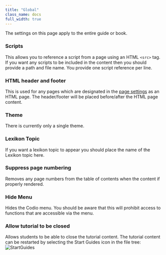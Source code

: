 ```yaml
---
title: "Global"
class_name: docs
full_width: true
---
```


The settings on this page apply to the entire guide or book.

### Scripts
This allows you to reference a script from a page using an HTML `<src>` tag. If you want any scripts to be included in the content then you should provide a path and file name. You provide one script reference per line.

### HTML header and footer
This is used for any pages which are designated in the [page settings](/docs/content/authoring/page-edit/edit-html) as an HTML page. The header/footer will be placed before/after the HTML page content.

### Theme
There is currently only a single theme.

### Lexikon Topic
If you want a lexikon topic to appear you should place the name of the Lexikon topic here.

### Suppress page numbering
Removes any page numbers from the table of contents when the content if properly rendered.

### Hide Menu
Hides the Codio menu. You should be aware that this will prohibit access to functions that are accessible via the menu.

### Allow tutorial to be closed
Allows students to be able to close the tutorial content. The tutorial content can be restarted by selecting the Start Guides icon in the file tree:
<img alt="StartGuides" src="/img/docs/guides/startguides.png" class="simple"/>

